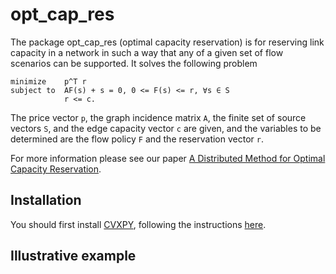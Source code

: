 opt_cap_res
====

The package opt_cap_res (optimal capacity reservation) is for reserving link capacity in a network in such a way that any of a given set of flow scenarios can be supported. It solves the following problem
```
minimize    p^T r
subject to  AF(s) + s = 0, 0 <= F(s) <= r, ∀s ∈ S
            r <= c.
```
The price vector ```p```, the graph incidence matrix ```A```, the finite set of source vectors ```S```, and the edge capacity vector ```c``` are given, and the variables to be determined are the flow policy ```F``` and the reservation vector ```r```.

For more information please see our paper [A Distributed Method for Optimal Capacity Reservation](https://stanford.edu/~boyd/papers/opt_cap_res.html).

Installation
------------
You should first install [CVXPY](http://ww.cvxpy.org/), following the instructions [here](http://www.cvxpy.org/en/latest/install/index.html).

Illustrative example
------------



